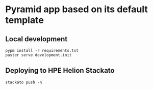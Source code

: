 # Pyramid app based on its default template

## Local development

    pypm install -r requirements.txt
    paster serve development.init

## Deploying to HPE Helion Stackato

    stackato push -n
